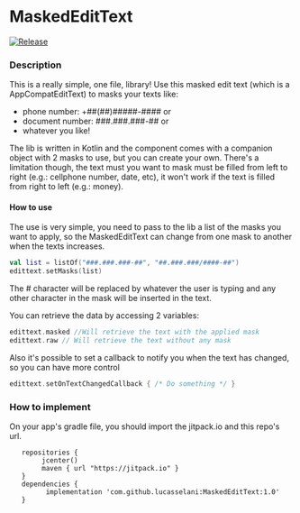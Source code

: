 # MaskedEditText
[![Release](https://jitpack.io/v/lucasselani/MaskedEditText.svg)](https://jitpack.io/#lucasselani/MaskedEditText)

### Description

This is a really simple, one file, library!
Use this masked edit text (which is a AppCompatEditText) to masks your texts like:
  - phone number: +##(##)#####-#### or
  - document number: ###.###.###-## or
  - whatever you like!
  
The lib is written in Kotlin and the component comes with a companion object with 2 masks to use, but you can create your own.
There's a limitation though, the text must you want to mask must be filled from left to right (e.g.: cellphone number, date, etc),  it won't work if the text is filled from right to left (e.g.: money).

#### How to use

The use is very simple, you need to pass to the lib a list of the masks you want to apply, so the MaskedEditText can change from one mask to another when the texts increases.
````Kotlin
val list = listOf("###.###.###-##", "##.###.###/####-##")
edittext.setMasks(list)
````
The # character will be replaced by whatever the user is typing and any other character in the mask will be inserted in the text.

You can retrieve the data by accessing 2 variables:
````Kotlin
edittext.masked //Will retrieve the text with the applied mask
edittext.raw // Will retrieve the text without any mask
````

Also it's possible to set a callback to notify you when the text has changed, so you can have more control
````Kotlin
edittext.setOnTextChangedCallback { /* Do something */ }
````

### How to implement 
On your app's gradle file, you should import the jitpack.io and this repo's url.
````Gradle
   repositories {
        jcenter()
        maven { url "https://jitpack.io" }
   }
   dependencies {
         implementation 'com.github.lucasselani:MaskedEditText:1.0'
   }
````
